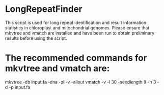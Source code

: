 # LongRepeatFinder
This script is used for long repeat identification and result information statistics in chloroplast and mitochondrial genomes. Please ensure that mkvtree and vmatch are installed and have been run to obtain preliminary results before using the script.
# The recommended commands for mkvtree and vmatch are:
mkvtree -db input.fa -dna -pl -v -allout
vmatch -v -l 30 -seedlength 8 -h 3 -d -p  input.fa
